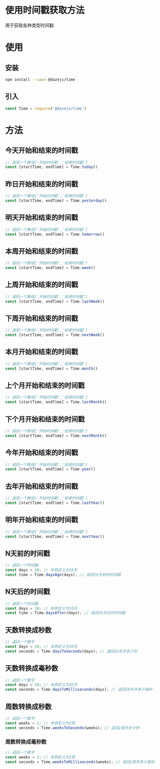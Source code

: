 # 使用时间戳获取方法
用于获取各种类型时间戳

# 使用
## 安装
  ```bash
npm install --save @dazejs/time
  ```
## 引入

```js
const Time = require('@dazejs/time')
```

# 方法

## 今天开始和结束的时间戳
  ```js
// 返回一个数组['开始时间戳','结束时间戳']
const [startTime, endTime] = Time.today()
  ```
## 昨日开始和结束的时间戳
  ```js
// 返回一个数组['开始时间戳','结束时间戳']
const [startTime, endTime] = Time.yesterday()
  ```
## 明天开始和结束的时间戳
  ```js
// 返回一个数组['开始时间戳','结束时间戳']
const [startTime, endTime] = Time.tomorrow()
  ```
## 本周开始和结束的时间戳
  ```js
// 返回一个数组['开始时间戳','结束时间戳']
const [startTime, endTime] = Time.week()
  ```
## 上周开始和结束的时间戳
  ```js
// 返回一个数组['开始时间戳','结束时间戳']
const [startTime, endTime] = Time.lastWeek()
  ```
## 下周开始和结束的时间戳
  ```js
// 返回一个数组['开始时间戳','结束时间戳']
const [startTime, endTime] = Time.nextWeek()
  ```
## 本月开始和结束的时间戳
  ```js
// 返回一个数组['开始时间戳','结束时间戳']
const [startTime, endTime] = Time.month()
  ```
## 上个月开始和结束的时间戳
  ```js
// 返回一个数组['开始时间戳','结束时间戳']
const [startTime, endTime] = Time.lastMonth()
  ```
## 下个月开始和结束的时间戳
  ```js
// 返回一个数组['开始时间戳','结束时间戳']
const [startTime, endTime] = Time.nextMonth()
  ```
## 今年开始和结束的时间戳
  ```js
// 返回一个数组['开始时间戳','结束时间戳']
const [startTime, endTime] = Time.year()
  ```
## 去年开始和结束的时间戳
  ```js
// 返回一个数组['开始时间戳','结束时间戳']
const [startTime, endTime] = Time.lastYear()
  ```
## 明年开始和结束的时间戳
  ```js
// 返回一个数组['开始时间戳','结束时间戳']
const [startTime, endTime] = Time.nextYear()
  ```
## N天前的时间戳
  ```js
// 返回一个时间戳
const days = 10; // 本例定义为10天
const time = Time.daysAgo(days); // 返回10天前的时间戳
  ```
## N天后的时间戳
  ```js
// 返回一个时间戳
const days = 10; // 本例定义为10天
const time = Time.daysAfter(days); // 返回10天后的时间戳
  ```
## 天数转换成秒数
  ```js
// 返回一个数字
const days = 10; // 本例定义为10天
const seconds = Time.daysToSeconds(days); // 返回10天共多少秒
  ```
## 天数转换成毫秒数

```js
// 返回一个数字
const days = 10; // 本例定义为10天
const seconds = Time.daysToMilliseconds(days); // 返回10天共多少毫秒
```

## 周数转换成秒数

  ```js
// 返回一个数字
const weeks = 2; // 本例定义为2周
const seconds = Time.weeksToSeconds(weeks); // 返回2周共多少秒
  ```

### 周数转换成毫秒数

```js
// 返回一个数字
const weeks = 2; // 本例定义为2周
const seconds = Time.weeksToMilliseconds(weeks); // 返回2周共多少毫秒
```

